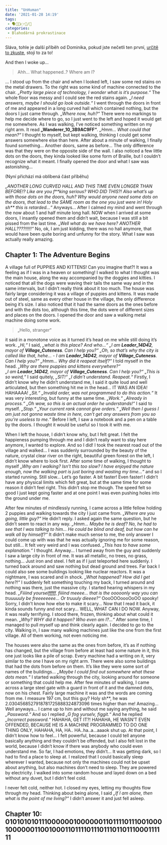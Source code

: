 ```yaml
---
title: "UnHuman"
date: '2021-01-28 14:19'
tags:
 - 🗣️💬🤩👉🌐/📰
categories:
 - Blahodárná prokrastinace
---
```


Sláva, tohle je další příběh od Dominika, pokud jste nečetli ten první, [určitě to zkuste](Pheonix.md "Jmenuje se Pheonix"), stojí to za to!
<!-- more -->

And then I woke up...
> Ahh... What happened..? Where am I?

... I stood up from the chair and when I looked left, I saw some red stains on the metal drawers. To the right was some kind of machine connected to the chair. _„Pretty large piece of technology, I wonder what is it’s purpose.“_ The whole floor was messy and I could see the red stains again. _„I need answers, maybe I should go look outside.“_ I went through the doors in front of me and appeared in a long curved hall which contained nothing, but the doors I just came through. _„Where now, huh?“_ There were no markings to help me decide where to go, so I just went to the left and hoped it would get me somewhere. As I was walking, I’ve noticed something written on my right arm. It read **„Wanderer_10_3B9AC9FF“**. _„Hmm... What could that mean?“_ I thought to myself, but kept walking, thinking I could get some answers somewhere else than here. After about a minute of walking, I finally found something... Another doors, same as before... The only difference was that they were on the opposite side of the wall. I also noticed a few little dots on the doors, they kinda looked like some form of Braille, but I couldn’t recognize what it meant. I finally opened the door and what I saw was astonishing... 

<span class="text-muted">(Nyní přichází má oblíbená část příběhu)</span>

_„ANOTHER LONG CURVED HALL AND THIS TIME EVEN LONGER THAN BEFORE!? Like are you f\*\*king serious? WHO DID THIS?! Also what’s up with those dots on the doors, huh? Why would anyone need some dots on the doors, that lead to the SAME room as the one you just were in! Holy sh\*\* this is retarded...“_ Anyways... After I calmed my mind and went through the now about 1 and half minute long hall. 
NOW when I arrived at some doors, I insantly opened them and didn’t wait, because I was still a bit pissed from the last time. _„Well what do we have here? ANOTHER HALL????!!!!!“_ No, ok, I am just kidding, there was no hall anymore, that would have been quite boring and unfunny for the story. What I saw was actually really amazing. 

## Chapter 1: The Adventure Begins
A village full of PUPPIES AND KITTENS! Can you imagine that?! It was a feeling as if I was in a heaven or something! I walked to what I thought was the main house, along the way accompanied by the doggies and kitties. I noticed that all the dogs were waving their tails the same way and in the same intervals, but I didn’t really think about it too much. The house was fairly large considering it was a village of puppies and kittens. It was made out of steel, same as every other house in the village, the only difference being it’s size. I also noticed that it had the same doors as the ones before and with the dots too, although this time, the dots were of different sizes and places on the doors. I opened the door and saw a walking metal machine doing some work.
> „Hello, stranger“

it said in a monotone voice as it turned it’s head on me while still doing it’s work. _„Hi,“_ I said, _„what is this place? And who...“ „I am **Leader_14D42**, mayor of **Village_Cuteness**. Can I help you?“ „Oh, so that’s why the city is called like that, hehe... - I am **Leader_14D42**, mayor of **Village_Cuteness**. Can I help you?“ „Hmm... Why did it reapeat itself?“_ I told myself in the head. _„Why are there puppies and kittens everywhere?“_  
_„I am **Leader_14D42**, mayor of **Village_Cuteness**. Can I help you?“ „This is so weird,“_ I said quitely, _„SIT!“ „I didn’t understand. Reapeat.“_ Firstly, I didn’t know why he didn’t understand me, I said it quite loud and well articulated, but then something hit me in the head... IT WAS AN IDEA! HAHAAAA! _„Sit.“ „Invalid order, was not programmed to do this action.“_ It was very interesting, but funny at the same time. _„Work.“ „Already in process.“ „Oh wow, so this is an actual order he understands!“_ I said to myself. _„Stop.“ „Your current rank cannot give orders.“ „Well then I guess I am just not gonna waste time in here, can’t get any answers from you so you’re useless to me.“_ Before I left, I saw a notebook and a pen on a table by the doors. I thought it would be useful so I took it with me. 

When I left the house, I didn’t know why, but I felt great. I felt the happieness pumping through me and I didn’t really want to stay here anymore, I wanted to explore. And so I did! I took the nearest road out of the village and walked... I was suddenly surrounded by the beauty of the nature, crystal clear river on the right, beautiful green forest on the left, I didn’t know where to look first. After some time of walking, I thought to myself _„Why am I walking? Isn’t this too slow? I have enjoyed the nature enough, now the walking part is just boring and wasting my time...“_ and so I started running. Still slow... Let’s go faster. A bit faster! Even faster! I didn’t have any physical limits which felt great, but at the same time for some reason it didn’t feel right. This didn’t stop me though. The speed felt so good I just kept going faster and at one point I was even pushing holes into the ground under me. 

After few minutes of mindlessly running, I came across a little fellow holding 2 puppies and walking towards the city I just came from. _„Where are you going, little guy?“_ He didn’t reply. I asked again the same question, but he didn’t seem to react in any way. _„Hmm... Maybe he is deaf? No, he had to see that I was talking to him... He could be blind and deaf, but how can he walk all by himself?“_ It didn’t make much sense to me, the only answer I could come up with was that he was actually ignoring me for some reason, but still... It felt very weird and I was confused. _„This has to have some explanation.“_ I thought. Anyway... I turned away from the guy and suddenly I saw a large city in front of me. It was all metallic, no trees, no grass, nothing... Just iron and steel. I felt as if I just teleported here suddenly. I turned back around and saw nothing but dead ground and trees. Far back I could also see some buildings looking like nuclear reactors. It was a nightmare, I was scared and in shock. _„What happened? How did I get here?!“_ I suddenly felt something touching my back, I turned around and nothing was there, just the massive city. I started hearing whispers in my head. _„Fiiiind yourselfffff, fiiiind meeee... that is the ooooonly way you can truuuuuly be freeeeeeee... Or truuuly dieeee?“_ OooOOOoooOoOO spooky! Sorry, I didn’t know how else to make it scary... Now that I read it back, it kinda sounds funny and not scary... WELL, WHAT CAN I DO NOW. Anyway, it was really terrifying. I stood there, frozen, thinking about what could it mean. _„Why? WHY did it happen? Who even am I?...“_ After some time, I managed to pull myself up and think clearly again. I decided to go to the city. Walking in, I saw many walking machines just like the one from the first village. All of them working, not even noticing me. 

The houses were also the same as the ones from before, it’s as if nothing has changed, but the village from before at least had some nature in it, this one just looks like a pile of scrap. Every machine had a writing on it, very similar to the one I have on my right arm. There were also some buildings that had the dots from before on them. It’s like they were some sort of names of the buildings... _„Maybe I could find out somewhere what these dots mean.“_ I started walking through the city, looking around for someone or something that could help me. After few minutes of walking, I came across a large steel gate with a guard in front of it and the damned dots, now on his chest. Fairly large machine it was and the words are coming from me. I measure 197 cm, but this guy? Holy sh\*\*, he was 2.0304568527918781725888324873096 times higher than me! Amazing... Well anyways... I came up to him and without me saying anything, he said _„Password.“_ And so I replied _„G fog yurselv, figgit.“_ And he replied _„Incorrect password.“_ HAHAHA, GET IT?! HAHAHA, HE WASN’T EVEN OFFENDED, BECAUSE HE IS A MACHINE PROGRAMMED TO DO ONE THING ONLY, HAHAHA, HA, HA.. HA..ha..a...aaaok shut up. At that point, I didn’t know how to feel... I felt powerful, because I could tell anyone basically anything and they couldn’t be offended, but I also felt lost in the world, because I didn’t know if there was anybody who could even understand me. So far, I had emotions, they didn’t... It was getting dark, so I had to find a place to sleep at. I realized that I could basically sleep wherever I wanted, because not only the machines could not be upset about anything, but also machines don’t need to sleep. They are powered by electricity. I walked into some random house and layed down on a bed without any duvet, but I didn’t feel cold.

I never felt cold, neither hot. I closed my eyes, letting my thoughts flow through my head. Thinking about being alone, I said _„If I am alone, then what is the point of me living?“_ I didn’t answer it and just fell asleep.

## Chapter 10: 0101010101110000001000000110111101110010001000000110010001101111011101110110111000111111



